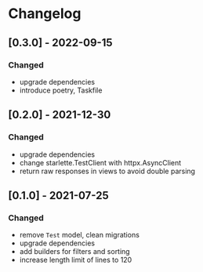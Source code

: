 # Changelog

## [0.3.0] - 2022-09-15
### Changed
- upgrade dependencies
- introduce poetry, Taskfile

## [0.2.0] - 2021-12-30
### Changed
- upgrade dependencies
- change starlette.TestClient with httpx.AsyncClient
- return raw responses in views to avoid double parsing

## [0.1.0] - 2021-07-25
### Changed
- remove `Test` model, clean migrations
- upgrade dependencies
- add builders for filters and sorting
- increase length limit of lines to 120

